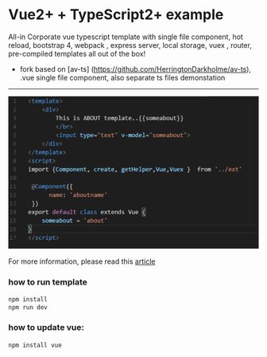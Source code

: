 #  Vue2+ + TypeScript2+ example 
 All-in Corporate vue typescript template with single file component, hot reload, bootstrap 4,  webpack , express server,
 local storage, vuex , router, pre-compiled templates all out of the box!

 - fork based on [av-ts] (https://github.com/HerringtonDarkholme/av-ts), .vue single file component, also separate ts files demonstation 

------

![screenshot](screen1.png)

For more information, please read this [article](https://herringtondarkholme.github.io/2016/10/03/vue2-ts2/)

### how to run template
```
npm install 
npm run dev
```

### how to update vue:

```
npm install vue 
```